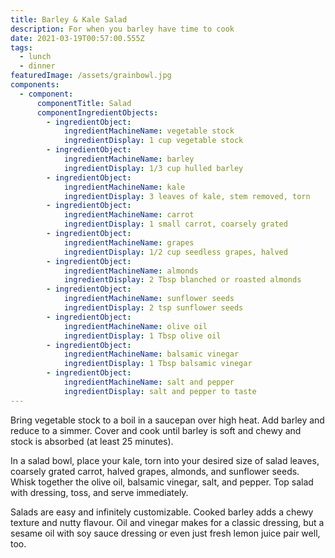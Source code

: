 ```yaml
---
title: Barley & Kale Salad
description: For when you barley have time to cook
date: 2021-03-19T00:57:00.555Z
tags:
  - lunch
  - dinner
featuredImage: /assets/grainbowl.jpg
components:
  - component:
      componentTitle: Salad
      componentIngredientObjects:
        - ingredientObject:
            ingredientMachineName: vegetable stock
            ingredientDisplay: 1 cup vegetable stock
        - ingredientObject:
            ingredientMachineName: barley
            ingredientDisplay: 1/3 cup hulled barley
        - ingredientObject:
            ingredientMachineName: kale
            ingredientDisplay: 3 leaves of kale, stem removed, torn
        - ingredientObject:
            ingredientMachineName: carrot
            ingredientDisplay: 1 small carrot, coarsely grated
        - ingredientObject:
            ingredientMachineName: grapes
            ingredientDisplay: 1/2 cup seedless grapes, halved
        - ingredientObject:
            ingredientMachineName: almonds
            ingredientDisplay: 2 Tbsp blanched or roasted almonds
        - ingredientObject:
            ingredientMachineName: sunflower seeds
            ingredientDisplay: 2 tsp sunflower seeds
        - ingredientObject:
            ingredientMachineName: olive oil
            ingredientDisplay: 1 Tbsp olive oil
        - ingredientObject:
            ingredientMachineName: balsamic vinegar
            ingredientDisplay: 1 Tbsp balsamic vinegar
        - ingredientObject:
            ingredientMachineName: salt and pepper
            ingredientDisplay: salt and pepper to taste
---
```

Bring vegetable stock to a boil in a saucepan over high heat. Add barley and reduce to a simmer. Cover and cook until barley is soft and chewy and stock is absorbed (at least 25 minutes). 

In a salad bowl, place your kale, torn into your desired size of salad leaves, coarsely grated carrot, halved grapes, almonds, and sunflower seeds. Whisk together the olive oil, balsamic vinegar, salt, and pepper. Top salad with dressing, toss, and serve immediately.

Salads are easy and infinitely customizable. Cooked barley adds a chewy texture and nutty flavour. Oil and vinegar makes for a classic dressing, but a sesame oil with soy sauce dressing or even just fresh lemon juice pair well, too.